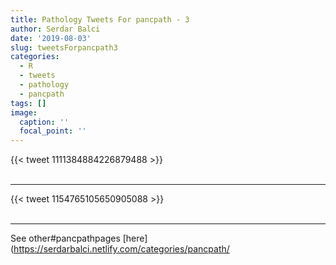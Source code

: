 ```yaml
---
title: Pathology Tweets For pancpath - 3
author: Serdar Balci
date: '2019-08-03'
slug: tweetsForpancpath3
categories:
  - R
  - tweets
  - pathology
  - pancpath
tags: []
image:
  caption: ''
  focal_point: ''
---
```



{{< tweet 1111384884226879488 >}}
<br>
<br>
<hr>
{{< tweet 1154765105650905088 >}}
<br>
<br>
<hr>


See other#pancpathpages [here](https://serdarbalci.netlify.com/categories/pancpath/
